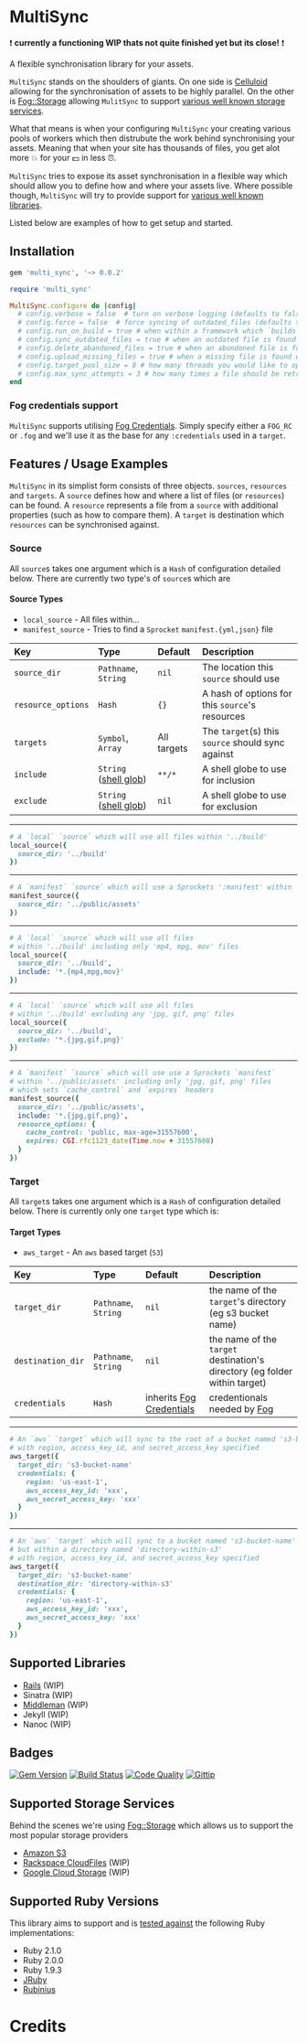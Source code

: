# MultiSync

:heavy_exclamation_mark: **currently a functioning WIP thats not quite finished yet but its close!** :heavy_exclamation_mark:

A flexible synchronisation library for your assets.

`MultiSync` stands on the shoulders of giants. On one side is [Celluloid](http://celluloid.io) allowing for the synchronisation of assets to be highly parallel. On the other is [Fog::Storage](https://github.com/fog/fog) allowing `MulitSync` to support [various well known storage services](#storage-services).

What that means is when your configuring `MultiSync` your creating various pools of workers which then distrubute the work behind synchronising your assets. Meaning that when your site has thousands of files, you get alot more :boom: for your :dollar: in less :alarm_clock:.

`MultiSync` tries to expose its asset synchronisation in a flexible way which should allow you to define how and where your assets live. Where possible though, `MultiSync` will try to provide support for [various well known libraries](#supported-libraries).

Listed below are examples of how to get setup and started.

## Installation

```ruby
gem 'multi_sync', '~> 0.0.2'
```

```ruby
require 'multi_sync'

MultiSync.configure do |config|
  # config.verbose = false  # turn on verbose logging (defaults to false)
  # config.force = false  # force syncing of outdated_files (defaults to false)
  # config.run_on_build = true # when within a framework which `builds` assets, whether to sync afterwards (defaults to true)
  # config.sync_outdated_files = true # when an outdated file is found whether to replace it (defaults to true)
  # config.delete_abandoned_files = true # when an abondoned file is found whether to remove it (defaults to true)
  # config.upload_missing_files = true # when a missing file is found whether to upload it (defaults to true)
  # config.target_pool_size = 8 # how many threads you would like to open for each target (defaults to the amount of CPU core's your machine has)
  # config.max_sync_attempts = 3 # how many times a file should be retried if there was an error during sync (defaults to 3)
end
```

### Fog credentials support

`MultiSync` supports utilising [Fog Credentials](http://fog.io/about/getting_started.html#credentials). Simply specify either a `FOG_RC` or `.fog` and we'll use it as the base for any `:credentials` used in a `target`.

## Features / Usage Examples

`MultiSync` in its simplist form consists of three objects. `sources`, `resources` and `targets`. A `source` defines how and where a list of files (or `resources`) can be found. A `resource` represents a file from a `source` with additional properties (such as how to compare them). A `target` is destination which `resources` can be synchronised against.

### Source

All `source`s takes one argument which is a `Hash` of configuration detailed below. There are currently two type's of `source`s which are

#### Source Types

- `local_source` - All files within...
- `manifest_source` - Tries to find a `Sprocket` `manifest.{yml,json}` file

| Key | Type | Default | Description |
| :-- | :--- | :------ | :---------- |
| `source_dir` | `Pathname`, `String` | `nil` | The location this `source` should use |
| `resource_options` | `Hash` | `{}` | A hash of options for this `source`'s resources |
| `targets` | `Symbol`, `Array` | All targets | The `target`(s) this `source` should sync against |
| `include` | `String` ([shell glob](http://www.ruby-doc.org/core-2.1.1/Dir.html#method-c-glob)) | `**/*` | A shell globe to use for inclusion |
| `exclude` | `String` ([shell glob](http://www.ruby-doc.org/core-2.1.1/Dir.html#method-c-glob)) | `nil` | A shell globe to use for exclusion |
___

```ruby
# A `local` `source` which will use all files within '../build'
local_source({
  source_dir: '../build'
})
```
___

```ruby
# A `manifest` `source` which will use a Sprockets ':manifest' within '../public/assets'
manifest_source({
  source_dir: '../public/assets'
})
```
___

```ruby
# A `local` `source` which will use all files
# within '../build' including only 'mp4, mpg, mov' files
local_source({
  source_dir: '../build',
  include: '*.{mp4,mpg,mov}'
})
```
___

```ruby
# A `local` `source` which will use all files
# within '../build' excluding any 'jpg, gif, png' files
local_source({
  source_dir: '../build',
  exclude: '*.{jpg,gif,png}'
})
```
___

```ruby
# A `manifest` `source` which will use use a Sprockets `manifest`
# within '../public/assets' including only 'jpg, gif, png' files
# which sets `cache_control` and `expires` headers
manifest_source({
  source_dir: '../public/assets',
  include: '*.{jpg,gif,png}',
  resource_options: {
    cache_control: 'public, max-age=31557600',
    expires: CGI.rfc1123_date(Time.now + 31557600)
  }
})
```

### Target

All `target`s takes one argument which is a `Hash` of configuration detailed below. There is currently only one `target` type which is:

#### Target Types

- `aws_target` - An `aws` based target (`S3`)

| Key | Type | Default | Description |
| :-- | :--- | :------ | :---------- |
| `target_dir` | `Pathname`, `String` | `nil` | the name of the `target`'s directory (eg s3 bucket name) |
| `destination_dir` | `Pathname`, `String` | `nil` | the name of the `target` destination's directory (eg folder within target) |
| `credentials` | `Hash` | inherits [Fog Credentials](https://github.com/karlfreeman/multi_sync#fog-credentials-support) | credentionals needed by [Fog](http://fog.io) |
___

```ruby
# An `aws` `target` which will sync to the root of a bucket named 's3-bucket-name'
# with region, access_key_id, and secret_access_key specified
aws_target({
  target_dir: 's3-bucket-name'
  credentials: {
    region: 'us-east-1',
    aws_access_key_id: 'xxx',
    aws_secret_access_key: 'xxx'
  }
})
```
___

```ruby
# An `aws` `target` which will sync to a bucket named 's3-bucket-name'
# but within a directory named 'directory-within-s3'
# with region, access_key_id, and secret_access_key specified
aws_target({
  target_dir: 's3-bucket-name'
  destination_dir: 'directory-within-s3'
  credentials: {
    region: 'us-east-1',
    aws_access_key_id: 'xxx',
    aws_secret_access_key: 'xxx'
  }
})
```

## Supported Libraries

- [Rails](https://github.com/karlfreeman/multi_sync-rails) (WIP)
- Sinatra (WIP)
- [Middleman](https://github.com/karlfreeman/multi_sync-middleman) (WIP)
- Jekyll (WIP)
- Nanoc (WIP)

## Badges

[![Gem Version](http://img.shields.io/gem/v/multi_sync.svg)][gem]
[![Build Status](http://img.shields.io/travis/karlfreeman/multi_sync.svg)][travis]
[![Code Quality](http://img.shields.io/codeclimate/github/karlfreeman/multi_sync.svg)][codeclimate]
[![Gittip](http://img.shields.io/gittip/karlfreeman.svg)][gittip]

## Supported Storage Services

Behind the scenes we're using [Fog::Storage](http://fog.io/storage) which allows us to support the most popular storage providers

- [Amazon S3](http://aws.amazon.com/s3)
- [Rackspace CloudFiles](http://www.rackspace.com/cloud/files) (WIP)
- [Google Cloud Storage](https://developers.google.com/storage) (WIP)

## Supported Ruby Versions

This library aims to support and is [tested against][travis] the following Ruby
implementations:

- Ruby 2.1.0
- Ruby 2.0.0
- Ruby 1.9.3
- [JRuby][jruby]
- [Rubinius][rubinius]

# Credits

[gem]: https://rubygems.org/gems/multi_sync
[travis]: http://travis-ci.org/karlfreeman/multi_sync
[codeclimate]: https://codeclimate.com/github/karlfreeman/multi_sync
[gittip]: https://www.gittip.com/karlfreeman
[jruby]: http://www.jruby.org
[rubinius]: http://rubini.us
